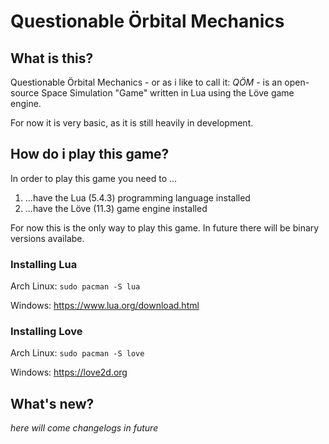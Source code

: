 # Questionable Örbital Mechanics

## What is this?
Questionable Örbital Mechanics - or as i like to call it: *QÖM* - is an open-source Space Simulation "Game" written in Lua using the Löve game engine.

For now it is very basic, as it is still heavily in development.


## How do i play this game?
In order to play this game you need to ...
1) ...have the Lua (5.4.3) programming language installed
1) ...have the Löve (11.3) game engine installed

For now this is the only way to play this game. In future there will be binary versions availabe.


### Installing Lua
Arch Linux:
`sudo pacman -S lua`

Windows:
https://www.lua.org/download.html

### Installing Love 
Arch Linux: 
`sudo pacman -S love`

Windows:
https://love2d.org


## What's new?
*here will come changelogs in future*
